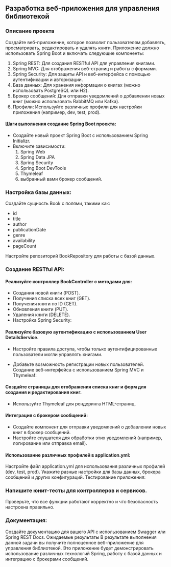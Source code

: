 ## Разработка веб-приложения для управления библиотекой

<h3>Описание проекта</h3>
Создайте веб-приложение, которое позволит пользователям добавлять, просматривать, редактировать и удалять книги.
Приложение должно использовать Spring Boot и включать следующие компоненты:

1. Spring REST: Для создания RESTful API для управления книгами. 
2. Spring MVC: Для отображения веб-страниц и работы с формами.
3. Spring Security: Для защиты API и веб-интерфейса с помощью аутентификации и авторизации. 
4. База данных: Для хранения информации о книгах (можно использовать PostgreSQL или H2). 
5. Брокер сообщений: Для отправки уведомлений о добавлении новых книг (можно использовать RabbitMQ или Kafka). 
6. Профили: Используйте различные профили для настройки приложения (например, dev, test, prod). 


#### Шаги выполнения создание Spring Boot проекта:

* Создайте новый проект Spring Boot с использованием Spring Initializr. 
* Включите зависимости:
  1. Spring Web
  2. Spring Data JPA
  3. Spring Security
  4. Spring Boot DevTools
  5. Thymeleaf
  6. выбранный вами брокер сообщений.

<h3>Настройка базы данных:</h3>

Создайте сущность Book с полями, такими как:

  * id
  * title
  * author
  * publicationDate
  * genre
  * availability
  * pageCount


Настройте репозиторий BookRepository для работы с базой данных.
  
### Создание RESTful API:

#### Реализуйте контроллер BookController с методами для:
* Создания новой книги (POST).
* Получения списка всех книг (GET).
* Получения книги по ID (GET).
* Обновления книги (PUT).
* Удаления книги (DELETE).
* Настройка Spring Security:

#### Реализуйте базовую аутентификацию с использованием User  DetailsService.
* Настройте правила доступа, чтобы только аутентифицированные пользователи могли управлять книгами.

* Добавьте возможность регистрации новых пользователей.
Создание веб-интерфейса с использованием Spring MVC и Thymeleaf:

#### Создайте страницы для отображения списка книг и форм для создания и редактирования книг.
* Используйте Thymeleaf для рендеринга HTML-страниц.

#### Интеграция с брокером сообщений:

* Создайте компонент для отправки уведомлений о добавлении новых книг в брокер сообщений. 
* Настройте слушателя для обработки этих уведомлений (например, логирование или отправка email).
#### Использование различных профилей в application.yml:

Настройте файл application.yml для использования различных профилей (dev, test, prod).
Укажите разные настройки для базы данных, брокера сообщений и других конфигураций.
Тестирование приложения:

### Напишите юнит-тесты для контроллеров и сервисов.
Проверьте, что все функции работают корректно и что безопасность настроена правильно.
### Документация:

Создайте документацию для вашего API с использованием Swagger или Spring REST Docs.
Ожидаемые результаты
В результате выполнения данной задачи вы получите полноценное веб-приложение для управления библиотекой. Это приложение будет демонстрировать использование различных технологий Spring, работу с базой данных и интеграцию с брокерами сообщений.